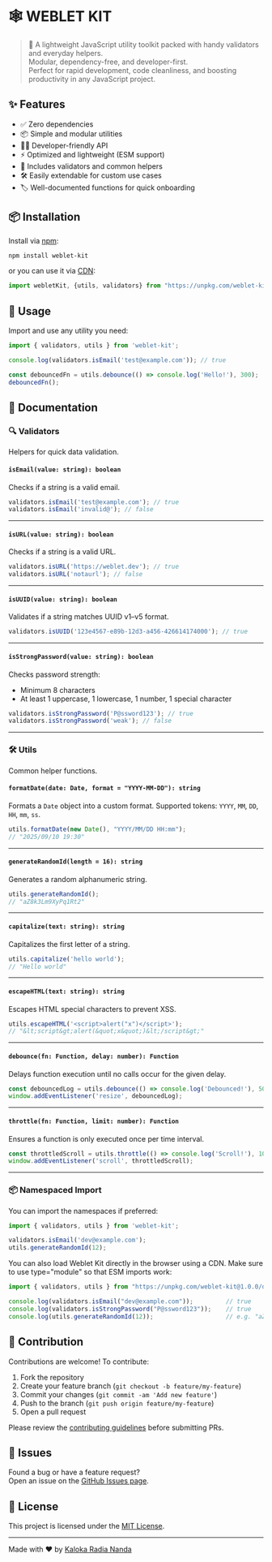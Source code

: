 # 🕸️ WEBLET KIT

> 🧰 A lightweight JavaScript utility toolkit packed with handy validators and everyday helpers.  
> Modular, dependency-free, and developer-first.  
> Perfect for rapid development, code cleanliness, and boosting productivity in any JavaScript project.

## ✨ Features

- ✅ Zero dependencies
- 📦 Simple and modular utilities
- 🧑‍💻 Developer-friendly API
- ⚡ Optimized and lightweight (ESM support)
- 🔧 Includes validators and common helpers
- 🛠️ Easily extendable for custom use cases
- 🏷️ Well-documented functions for quick onboarding

## 📦 Installation

Install via [npm](https://www.npmjs.com/package/weblet-kit):

```bash
npm install weblet-kit
```

or you can use it via [CDN](https://unpkg.com/weblet-kit):

```js
import webletKit, {utils, validators} from "https://unpkg.com/weblet-kit";
```

## 🚀 Usage

Import and use any utility you need:

```js
import { validators, utils } from 'weblet-kit';

console.log(validators.isEmail('test@example.com')); // true

const debouncedFn = utils.debounce(() => console.log('Hello!'), 300);
debouncedFn();
```

## 📝 Documentation

### 🔍 Validators

Helpers for quick data validation.

#### `isEmail(value: string): boolean`

Checks if a string is a valid email.

```js
validators.isEmail('test@example.com'); // true
validators.isEmail('invalid@'); // false
```

---

#### `isURL(value: string): boolean`

Checks if a string is a valid URL.

```js
validators.isURL('https://weblet.dev'); // true
validators.isURL('notaurl'); // false
```

---

#### `isUUID(value: string): boolean`

Validates if a string matches UUID v1–v5 format.

```js
validators.isUUID('123e4567-e89b-12d3-a456-426614174000'); // true
```

---

#### `isStrongPassword(value: string): boolean`

Checks password strength:

- Minimum 8 characters
- At least 1 uppercase, 1 lowercase, 1 number, 1 special character

```js
validators.isStrongPassword('P@ssword123'); // true
validators.isStrongPassword('weak'); // false
```

---

### 🛠️ Utils

Common helper functions.

#### `formatDate(date: Date, format = "YYYY-MM-DD"): string`

Formats a `Date` object into a custom format.
Supported tokens: `YYYY`, `MM`, `DD`, `HH`, `mm`, `ss`.

```js
utils.formatDate(new Date(), "YYYY/MM/DD HH:mm"); 
// "2025/09/10 19:30"
```

---

#### `generateRandomId(length = 16): string`

Generates a random alphanumeric string.

```js
utils.generateRandomId(); 
// "aZ8k3Lm9XyPq1Rt2"
```

---

#### `capitalize(text: string): string`

Capitalizes the first letter of a string.

```js
utils.capitalize('hello world'); 
// "Hello world"
```

---

#### `escapeHTML(text: string): string`

Escapes HTML special characters to prevent XSS.

```js
utils.escapeHTML('<script>alert("x")</script>');
// "&lt;script&gt;alert(&quot;x&quot;)&lt;/script&gt;"
```

---

#### `debounce(fn: Function, delay: number): Function`

Delays function execution until no calls occur for the given delay.

```js
const debouncedLog = utils.debounce(() => console.log('Debounced!'), 500);
window.addEventListener('resize', debouncedLog);
```

---

#### `throttle(fn: Function, limit: number): Function`

Ensures a function is only executed once per time interval.

```js
const throttledScroll = utils.throttle(() => console.log('Scroll!'), 1000);
window.addEventListener('scroll', throttledScroll);
```

---

### 📦 Namespaced Import

You can import the namespaces if preferred:

```js
import { validators, utils } from 'weblet-kit';

validators.isEmail('dev@example.com');
utils.generateRandomId(12);
```

You can also load Weblet Kit directly in the browser using a CDN.
Make sure to use type="module" so that ESM imports work:

```js
import { validators, utils } from "https://unpkg.com/weblet-kit@1.0.0/dist/weblet-kit.min.mjs";

console.log(validators.isEmail("dev@example.com"));         // true
console.log(validators.isStrongPassword("P@ssword123"));    // true
console.log(utils.generateRandomId(12));                    // e.g. "aZ3kLm9xPqRt"
```

## 🤝 Contribution

Contributions are welcome! To contribute:

1. Fork the repository
2. Create your feature branch (`git checkout -b feature/my-feature`)
3. Commit your changes (`git commit -am 'Add new feature'`)
4. Push to the branch (`git push origin feature/my-feature`)
5. Open a pull request

Please review the [contributing guidelines](CONTRIBUTING.md) before submitting PRs.

## 🐞 Issues

Found a bug or have a feature request?  
Open an issue on the [GitHub Issues page](https://github.com/kalokaradia/weblet-kit/issues).

## 📄 License

This project is licensed under the [MIT License](./LICENSE).

---

Made with ❤️ by [Kaloka Radia Nanda](https://kalokaradiananda.my.id)
